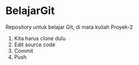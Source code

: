 # BelajarGit
Repository untuk belajar Git, di mata kuliah Proyek-2

1. Kita harus clone dulu
2. Edit source code
3. Commit
4. Push